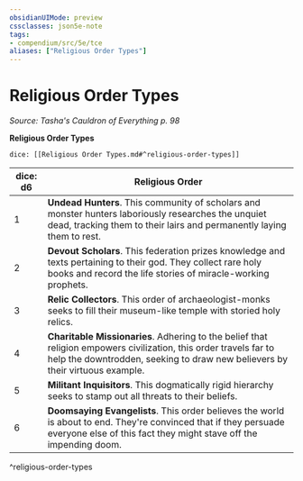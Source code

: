 ```yaml
---
obsidianUIMode: preview
cssclasses: json5e-note
tags:
- compendium/src/5e/tce
aliases: ["Religious Order Types"]
---
```

# Religious Order Types
*Source: Tasha's Cauldron of Everything p. 98* 

**Religious Order Types**

`dice: [[Religious Order Types.md#^religious-order-types]]`

| dice: d6 | Religious Order |
|----------|-----------------|
| 1 | **Undead Hunters**. This community of scholars and monster hunters laboriously researches the unquiet dead, tracking them to their lairs and permanently laying them to rest. |
| 2 | **Devout Scholars**. This federation prizes knowledge and texts pertaining to their god. They collect rare holy books and record the life stories of miracle-working prophets. |
| 3 | **Relic Collectors**. This order of archaeologist-monks seeks to fill their museum-like temple with storied holy relics. |
| 4 | **Charitable Missionaries**. Adhering to the belief that religion empowers civilization, this order travels far to help the downtrodden, seeking to draw new believers by their virtuous example. |
| 5 | **Militant Inquisitors**. This dogmatically rigid hierarchy seeks to stamp out all threats to their beliefs. |
| 6 | **Doomsaying Evangelists**. This order believes the world is about to end. They're convinced that if they persuade everyone else of this fact they might stave off the impending doom. |
^religious-order-types